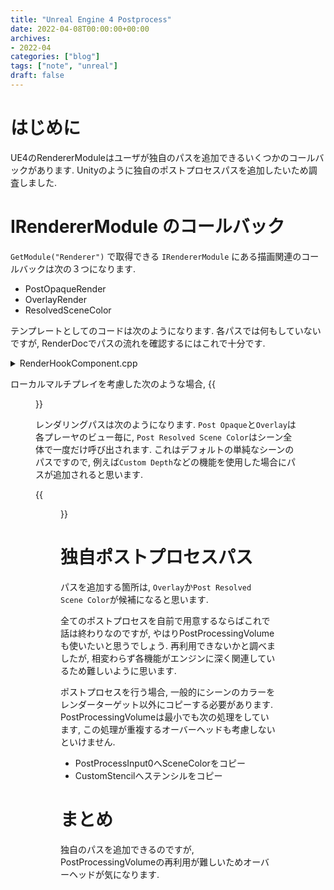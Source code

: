 ```yaml
---
title: "Unreal Engine 4 Postprocess"
date: 2022-04-08T00:00:00+00:00
archives:
- 2022-04
categories: ["blog"]
tags: ["note", "unreal"]
draft: false
---
```

# はじめに
UE4のRendererModuleはユーザが独自のパスを追加できるいくつかのコールバックがあります.
Unityのように独自のポストプロセスパスを追加したいため調査しました.

# IRendererModule のコールバック
`GetModule("Renderer")` で取得できる `IRendererModule` にある描画関連のコールバックは次の３つになります.

- PostOpaqueRender
- OverlayRender
- ResolvedSceneColor

テンプレートとしてのコードは次のようになります. 各パスでは何もしていないですが, RenderDocでパスの流れを確認するにはこれで十分です.

<details><summary>RenderHookComponent.cpp</summary><div>

```cpp
#include "RenderHookComponent.h"
#include <Modules/ModuleManager.h>
#include <Modules/ModuleInterface.h>
#include <RendererInterface.h>
#include <RenderUtils.h>
#include <ClearQuad.h>

URenderHookComponent::URenderHookComponent()
{
    PrimaryComponentTick.bCanEverTick = false;
}

void URenderHookComponent::BeginPlay()
{
    Super::BeginPlay();
    // Get Rendere Module
    IRendererModule* RendererModule = (IRendererModule*)(FModuleManager::Get().GetModule("Renderer"));

    // Add delegates
    FPostOpaqueRenderDelegate OverlayRenderDelegate;
    OverlayRenderDelegate.BindUObject(this, &URenderHookComponent::OnOverlayRender);
    OnOverlayRenderHandle_ = RendererModule->RegisterOverlayRenderDelegate(OverlayRenderDelegate);

    FPostOpaqueRenderDelegate PostOpaqueRenderDelegate;
    PostOpaqueRenderDelegate.BindUObject(this, &URenderHookComponent::OnPostOpaqueRender);
    OnPostOpaqueRenderHandle_ = RendererModule->RegisterPostOpaqueRenderDelegate(PostOpaqueRenderDelegate);

    OnResolvedSceneColorHandle_ = RendererModule->GetResolvedSceneColorCallbacks().AddUObject(this, &URenderHookComponent::OnResoledSceneColor);
}

void URenderHookComponent::EndPlay(const EEndPlayReason::Type EndPlayReason)
{
    Super::EndPlay(EndPlayReason);
    IRendererModule* RendererModule = (IRendererModule*)(FModuleManager::Get().GetModule("Renderer"));
    if(OnOverlayRenderHandle_.IsValid()){
        RendererModule->RemoveOverlayRenderDelegate(OnOverlayRenderHandle_);
        OnOverlayRenderHandle_.Reset();
    }
    if(OnPostOpaqueRenderHandle_.IsValid()){
        RendererModule->RemovePostOpaqueRenderDelegate(OnPostOpaqueRenderHandle_);
        OnPostOpaqueRenderHandle_.Reset();
    }
    if(OnResolvedSceneColorHandle_.IsValid()){
        RendererModule->GetResolvedSceneColorCallbacks().Remove(OnResolvedSceneColorHandle_);
        OnResolvedSceneColorHandle_.Reset();
    }
}

void URenderHookComponent::OnOverlayRender(FPostOpaqueRenderParameters& PostOpaqueRenderParameters)
{
    FRHICommandList& RHICmdList = *PostOpaqueRenderParameters.RHICmdList;
    FRHIRenderPassInfo RenderPassInfo;
    RHICmdList.BeginRenderPass(RenderPassInfo, TEXT("OverlayRender"));
    RHICmdList.EndRenderPass();
}

void URenderHookComponent::OnPostOpaqueRender(FPostOpaqueRenderParameters& PostOpaqueRenderParameters)
{
    FRHICommandList& RHICmdList = *PostOpaqueRenderParameters.RHICmdList;
    FRHIRenderPassInfo RenderPassInfo;
    RHICmdList.BeginRenderPass(RenderPassInfo, TEXT("PostOpaqueRender"));
    RHICmdList.EndRenderPass();
}

void URenderHookComponent::OnResoledSceneColor(FRHICommandListImmediate& RHICmdList, class FSceneRenderTargets& SceneContext)
{
    FRHIRenderPassInfo RenderPassInfo;
    RHICmdList.BeginRenderPass(RenderPassInfo, TEXT("ResoledSceneColor"));
    DrawClearQuad(RHICmdList, FLinearColor::White);
    RHICmdList.EndRenderPass();
}
```
</div></details>

ローカルマルチプレイを考慮した次のような場合, 
{{<figure src="/images/blog/localmulti00.jpg" alt="Local Multiplay">}}

レンダリングパスは次のようになります. `Post Opaque`と`Overlay`は各プレーヤのビュー毎に, `Post Resolved Scene Color`はシーン全体で一度だけ呼び出されます.
これはデフォルトの単純なシーンのパスですので, 例えば`Custom Depth`などの機能を使用した場合にパスが追加されると思います.

{{<figure src="/images/blog/postprocessing00.jpg" alt="Postprocessing">}}

# 独自ポストプロセスパス
パスを追加する箇所は, `Overlay`か`Post Resolved Scene Color`が候補になると思います.

全てのポストプロセスを自前で用意するならばこれで話は終わりなのですが, やはりPostProcessingVolumeも使いたいと思うでしょう.
再利用できないかと調べましたが, 相変わらず各機能がエンジンに深く関連しているため難しいように思います.

ポストプロセスを行う場合, 一般的にシーンのカラーをレンダーターゲット以外にコピーする必要があります. 
PostProcessingVolumeは最小でも次の処理をしています, この処理が重複するオーバーヘッドも考慮しないといけません.

- PostProcessInput0へSceneColorをコピー
- CustomStencilへステンシルをコピー

# まとめ
独自のパスを追加できるのですが, PostProcessingVolumeの再利用が難しいためオーバーヘッドが気になります.


